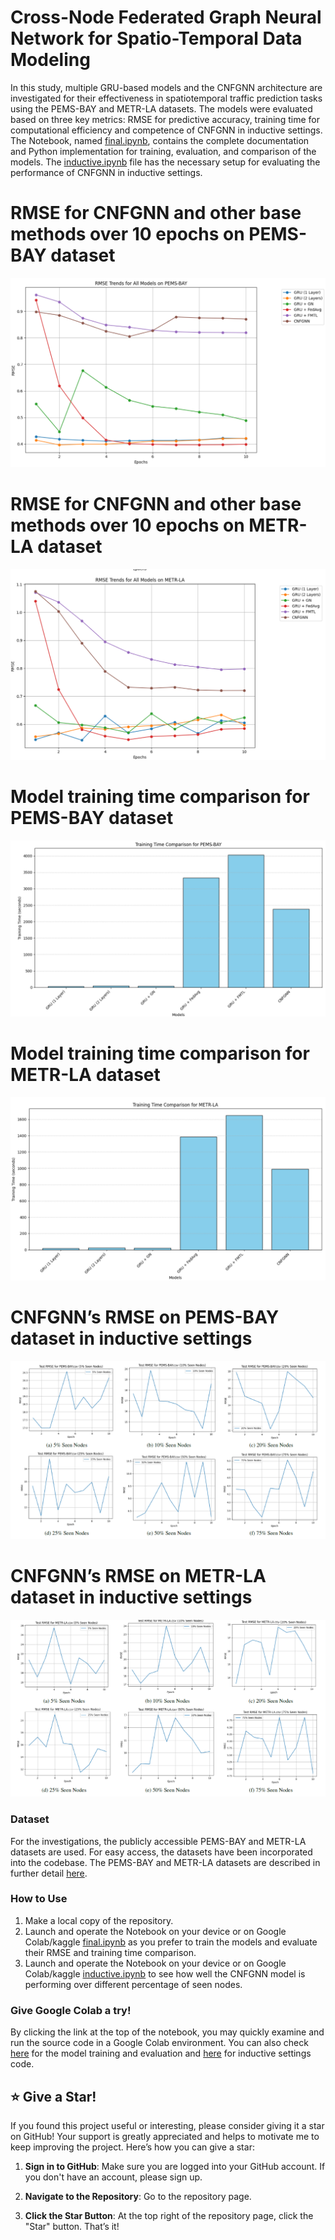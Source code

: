 # Cross-Node Federated Graph Neural Network for Spatio-Temporal Data Modeling

In this study, multiple GRU-based models and the CNFGNN architecture are investigated for their effectiveness in spatiotemporal traffic prediction tasks using the PEMS-BAY and METR-LA datasets. The models were evaluated based on three key metrics: RMSE for predictive accuracy, training time for computational efficiency and competence of CNFGNN in inductive settings. The Notebook, named [final.ipynb](final.ipynb), contains the complete documentation and Python implementation for training, evaluation, and comparison of the models. The [inductive.ipynb](inductive.ipynb) file has the necessary setup for evaluating the performance of CNFGNN in inductive settings.
# RMSE for CNFGNN and other base methods over 10 epochs on PEMS-BAY dataset
![RMSE for CNFGNN and other base methods over 10 epochs on PEMS-BAY dataset](images/compemsbay.png)
# RMSE for CNFGNN and other base methods over 10 epochs on METR-LA dataset
![RMSE for CNFGNN and other base methods over 10 epochs on METR-LA dataset](images/commetrla.png)
# Model training time comparison for PEMS-BAY dataset
![Model training time comparison for PEMS-BAY dataset](images/time1.png)
# Model training time comparison for METR-LA dataset
![Model training time comparison for METR-LA dataset](images/time2.png)
# CNFGNN’s RMSE on PEMS-BAY dataset in inductive settings
![CNFGNN’s RMSE on PEMS-BAY dataset in inductive settings](images/CNFGNN_RMSE_PEMS-BAY_ind.png)
# CNFGNN’s RMSE on METR-LA dataset in inductive settings
![CNFGNN’s RMSE on METR-LA dataset in inductive settings](images/CNFGNN_RMSE_METR-LA_ind.png)


### Dataset
For the investigations, the publicly accessible PEMS-BAY and METR-LA datasets are used.  For easy access, the datasets have been incorporated into the codebase. The PEMS-BAY and METR-LA datasets are described in further detail [here](https://zenodo.org/records/5146275).

### How to Use
1. Make a local copy of the repository.
2. Launch and operate the Notebook on your device or on Google Colab/kaggle [final.ipynb](final.ipynb) as you prefer to train the models and evaluate their RMSE and training time comparison.
3. Launch and operate the Notebook on your device or on Google Colab/kaggle [inductive.ipynb](inductive.ipynb) to see how well the CNFGNN model is performing over different percentage of seen nodes.
### Give Google Colab a try!
By clicking the link at the top of the notebook, you may quickly examine and run the source code in a Google Colab environment. You can also check [here](https://colab.research.google.com/drive/1_GnVBOWcQHRvK8JIWlWyA_o1P2M20awR?usp=sharing) for the model training and evaluation and [here](https://colab.research.google.com/drive/1XE1P29Om3NdzbrUzVR6P9sbWDn6e1POX?usp=sharing) for inductive settings code.

## ⭐ Give a Star!

If you found this project useful or interesting, please consider giving it a star on GitHub! Your support is greatly appreciated and helps to motivate me to keep improving the project. Here’s how you can give a star:

1. **Sign in to GitHub**: Make sure you are logged into your GitHub account. If you don't have an account, please sign up.

2. **Navigate to the Repository**: Go to the repository page.

3. **Click the Star Button**: At the top right of the repository page, click the "Star" button. That’s it!



 
